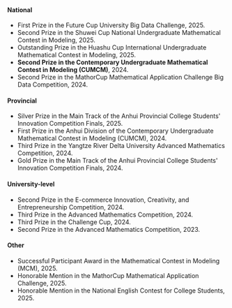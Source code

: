 #### National

- First Prize in the Future Cup University Big Data Challenge, 2025.
- Second Prize in the Shuwei Cup National Undergraduate Mathematical Contest in Modeling, 2025.
- Outstanding Prize in the Huashu Cup International Undergraduate Mathematical Contest in Modeling, 2025.
- <strong>Second Prize in the Contemporary Undergraduate Mathematical Contest in Modeling (CUMCM)</strong>, 2024.
- Second Prize in the MathorCup Mathematical Application Challenge Big Data Competition, 2024.



#### Provincial

- Silver Prize in the Main Track of the Anhui Provincial College Students' Innovation Competition Finals, 2025.
- First Prize in the Anhui Division of the Contemporary Undergraduate Mathematical Contest in Modeling (CUMCM), 2024.
- Third Prize in the Yangtze River Delta University Advanced Mathematics Competition, 2024.
- Gold Prize in the Main Track of the Anhui Provincial College Students' Innovation Competition Finals, 2024.


#### University-level

- Second Prize in the E-commerce Innovation, Creativity, and Entrepreneurship Competition, 2024.
- Third Prize in the Advanced Mathematics Competition, 2024.
- Third Prize in the Challenge Cup, 2024.
- Second Prize in the Advanced Mathematics Competition, 2023.

#### Other

- Successful Participant Award in the Mathematical Contest in Modeling (MCM), 2025.
- Honorable Mention in the MathorCup Mathematical Application Challenge, 2025.
- Honorable Mention in the National English Contest for College Students, 2025.